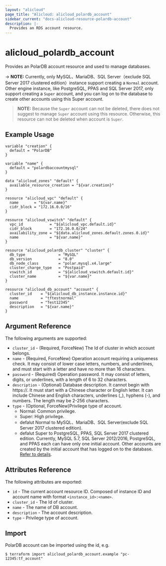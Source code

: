 ```yaml
---
layout: "alicloud"
page_title: "Alicloud: alicloud_polardb_account"
sidebar_current: "docs-alicloud-resource-polardb-account"
description: |-
  Provides an RDS account resource.
---
```


# alicloud\_polardb\_account

Provides an PolarDB account resource and used to manage databases.

-> **NOTE:** Currently, only MySQL、MariaDB、SQL Server（exclude SQL Server 2017 clustered edition）instance support creating a `Normal` account. Other engine instance, like PostgreSQL, PPAS and SQL Server 2017, only support creating a `Super` account, and you can log on to the database to create other accounts using this Super account.
> **NOTE:** Because the `Super` account can not be deleted, there does not suggest to manage `Super` account using this resource. Otherwise, this resource can not be deleted when account is `Super`.

## Example Usage

```
variable "creation" {
  default = "PolarDB"
}

variable "name" {
  default = "polardbaccountmysql"
}

data "alicloud_zones" "default" {
  available_resource_creation = "${var.creation}"
}

resource "alicloud_vpc" "default" {
  name       = "${var.name}"
  cidr_block = "172.16.0.0/16"
}

resource "alicloud_vswitch" "default" {
  vpc_id            = "${alicloud_vpc.default.id}"
  cidr_block        = "172.16.0.0/24"
  availability_zone = "${data.alicloud_zones.default.zones.0.id}"
  name              = "${var.name}"
}

resource "alicloud_polardb_cluster" "cluster" {
  db_type               = "MySQL"
  db_version            = "8.0"
  db_node_class         = "polar.mysql.x4.large"
  cluster_charge_type   = "Postpaid"
  vswitch_id            = "${alicloud_vswitch.default.id}"
  cluster_name          = "${var.name}"
}

resource "alicloud_db_account" "account" {
  cluster_id    = "${alicloud_db_instance.instance.id}"
  name          = "tftestnormal"
  password      = "Test12345"
  description   = "${var.name}"
}
```

## Argument Reference

The following arguments are supported:

* `cluster_id` - (Required, ForceNew) The Id of cluster in which account belongs.
* `name` - (Required, ForceNew) Operation account requiring a uniqueness check. It may consist of lower case letters, numbers, and underlines, and must start with a letter and have no more than 16 characters.
* `password` - (Required) Operation password. It may consist of letters, digits, or underlines, with a length of 6 to 32 characters.
* `description` - (Optional) Database description. It cannot begin with https://. It must start with a Chinese character or English letter. It can include Chinese and English characters, underlines (_), hyphens (-), and numbers. The length may be 2-256 characters.
* `type` - (Optional, ForceNew)Privilege type of account.
    - Normal: Common privilege.
    - Super: High privilege.
    - defalut Normal to MySQL、MariaDB、SQL Server(exclude SQL Server 2017 clustered edition).
    - defalut Super to PostgreSQL, PPAS, SQL Server 2017 clustered edition.
    Currently, MySQL 5.7, SQL Server 2012/2016, PostgreSQL, and PPAS each can have only one initial account.
    Other accounts are created by the initial account that has logged on to the database. [Refer to details](https://www.alibabacloud.com/help/doc-detail/26263.htm).

## Attributes Reference

The following attributes are exported:

* `id` - The current account resource ID. Composed of instance ID and account name with format `<instance_id>:<name>`.
* `cluster_id` - The Id of cluster.
* `name` - The name of DB account.
* `description` - The account description.
* `type` - Privilege type of account.

## Import

PolarDB account can be imported using the id, e.g.

```
$ terraform import alicloud_polardb_account.example "pc-12345:tf_account"
```